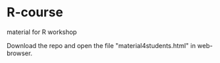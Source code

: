 # R-course
material for R workshop 

Download the repo and open the file "material4students.html" in web-browser. 
